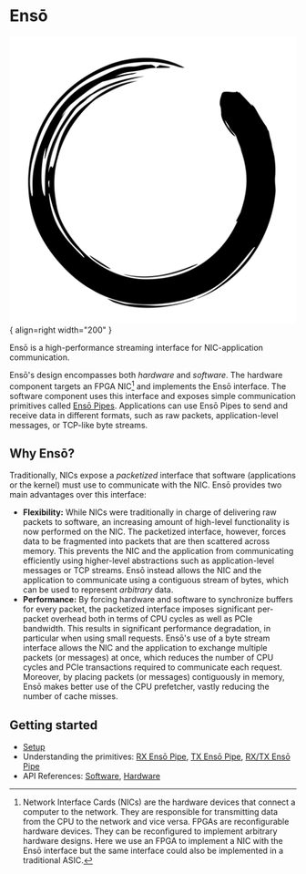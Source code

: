 # Ensō

![Ensō](assets/enso-black.svg){ align=right width="200" }

Ensō is a high-performance streaming interface for NIC-application communication.

Ensō's design encompasses both *hardware* and *software*. The hardware component targets an FPGA NIC[^1] and implements the Ensō interface. The software component uses this interface and exposes simple communication primitives called [Ensō Pipes](primitives/rx_enso_pipe.md). Applications can use Ensō Pipes to send and receive data in different formats, such as raw packets, application-level messages, or TCP-like byte streams.

[^1]: Network Interface Cards (NICs) are the hardware devices that connect a computer to the network. They are responsible for transmitting data from the CPU to the network and vice versa. FPGAs are reconfigurable hardware devices. They can be reconfigured to implement arbitrary hardware designs. Here we use an FPGA to implement a NIC with the Ensō interface but the same interface could also be implemented in a traditional ASIC.


## Why Ensō?

Traditionally, NICs expose a *packetized* interface that software (applications or the kernel) must use to communicate with the NIC. Ensō provides two main advantages over this interface:

- **Flexibility:** While NICs were traditionally in charge of delivering raw packets to software, an increasing amount of high-level functionality is now performed on the NIC. The packetized interface, however, forces data to be fragmented into packets that are then scattered across memory. This prevents the NIC and the application from communicating efficiently using higher-level abstractions such as application-level messages or TCP streams. Ensō instead allows the NIC and the application to communicate using a contiguous stream of bytes, which can be used to represent *arbitrary* data.
- **Performance:** By forcing hardware and software to synchronize buffers for every packet, the packetized interface imposes significant per-packet overhead both in terms of CPU cycles as well as PCIe bandwidth. This results in significant performance degradation, in particular when using small requests. Ensō's use of a byte stream interface allows the NIC and the application to exchange multiple packets (or messages) at once, which reduces the number of CPU cycles and PCIe transactions required to communicate each request. Moreover, by placing packets (or messages) contiguously in memory, Ensō makes better use of the CPU prefetcher, vastly reducing the number of cache misses.


## Getting started

- [Setup](getting_started.md)
- Understanding the primitives: [RX Ensō Pipe](primitives/rx_enso_pipe.md), [TX Ensō Pipe](primitives/tx_enso_pipe.md), [RX/TX Ensō Pipe](primitives/rx_tx_enso_pipe.md)
- API References: [Software](software), [Hardware](hardware)
